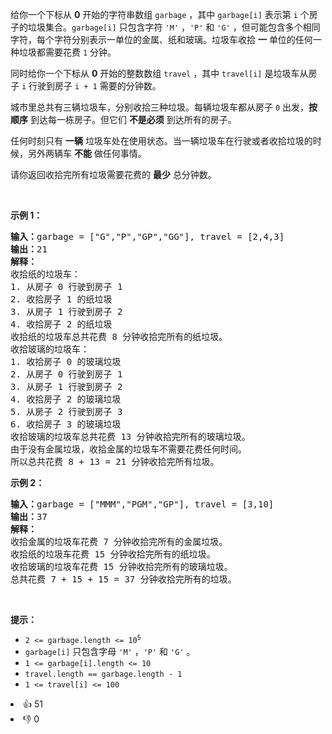 <p>给你一个下标从 <strong>0</strong>&nbsp;开始的字符串数组&nbsp;<code>garbage</code>&nbsp;，其中&nbsp;<code>garbage[i]</code>&nbsp;表示第 <code>i</code>&nbsp;个房子的垃圾集合。<code>garbage[i]</code>&nbsp;只包含字符&nbsp;<code>'M'</code>&nbsp;，<code>'P'</code> 和&nbsp;<code>'G'</code>&nbsp;，但可能包含多个相同字符，每个字符分别表示一单位的金属、纸和玻璃。垃圾车收拾 <strong>一</strong>&nbsp;单位的任何一种垃圾都需要花费&nbsp;<code>1</code>&nbsp;分钟。</p>

<p>同时给你一个下标从 <strong>0</strong>&nbsp;开始的整数数组&nbsp;<code>travel</code>&nbsp;，其中&nbsp;<code>travel[i]</code>&nbsp;是垃圾车从房子 <code>i</code>&nbsp;行驶到房子 <code>i + 1</code>&nbsp;需要的分钟数。</p>

<p>城市里总共有三辆垃圾车，分别收拾三种垃圾。每辆垃圾车都从房子 <code>0</code>&nbsp;出发，<strong>按顺序</strong>&nbsp;到达每一栋房子。但它们 <strong>不是必须</strong>&nbsp;到达所有的房子。</p>

<p>任何时刻只有 <strong>一辆</strong>&nbsp;垃圾车处在使用状态。当一辆垃圾车在行驶或者收拾垃圾的时候，另外两辆车 <strong>不能</strong>&nbsp;做任何事情。</p>

<p>请你返回收拾完所有垃圾需要花费的 <strong>最少</strong>&nbsp;总分钟数。</p>

<p>&nbsp;</p>

<p><strong>示例 1：</strong></p>

<pre><b>输入：</b>garbage = ["G","P","GP","GG"], travel = [2,4,3]
<b>输出：</b>21
<strong>解释：</strong>
收拾纸的垃圾车：
1. 从房子 0 行驶到房子 1
2. 收拾房子 1 的纸垃圾
3. 从房子 1 行驶到房子 2
4. 收拾房子 2 的纸垃圾
收拾纸的垃圾车总共花费 8 分钟收拾完所有的纸垃圾。
收拾玻璃的垃圾车：
1. 收拾房子 0 的玻璃垃圾
2. 从房子 0 行驶到房子 1
3. 从房子 1 行驶到房子 2
4. 收拾房子 2 的玻璃垃圾
5. 从房子 2 行驶到房子 3
6. 收拾房子 3 的玻璃垃圾
收拾玻璃的垃圾车总共花费 13 分钟收拾完所有的玻璃垃圾。
由于没有金属垃圾，收拾金属的垃圾车不需要花费任何时间。
所以总共花费 8 + 13 = 21 分钟收拾完所有垃圾。
</pre>

<p><strong>示例 2：</strong></p>

<pre><b>输入：</b>garbage = ["MMM","PGM","GP"], travel = [3,10]
<b>输出：</b>37
<strong>解释：</strong>
收拾金属的垃圾车花费 7 分钟收拾完所有的金属垃圾。
收拾纸的垃圾车花费 15 分钟收拾完所有的纸垃圾。
收拾玻璃的垃圾车花费 15 分钟收拾完所有的玻璃垃圾。
总共花费 7 + 15 + 15 = 37 分钟收拾完所有的垃圾。
</pre>

<p>&nbsp;</p>

<p><strong>提示：</strong></p>

<ul> 
 <li><code>2 &lt;= garbage.length &lt;= 10<sup>5</sup></code></li> 
 <li><code>garbage[i]</code> 只包含字母&nbsp;<code>'M'</code>&nbsp;，<code>'P'</code>&nbsp;和&nbsp;<code>'G'</code>&nbsp;。</li> 
 <li><code>1 &lt;= garbage[i].length &lt;= 10</code></li> 
 <li><code>travel.length == garbage.length - 1</code></li> 
 <li><code>1 &lt;= travel[i] &lt;= 100</code></li> 
</ul>

<div><li>👍 51</li><li>👎 0</li></div>